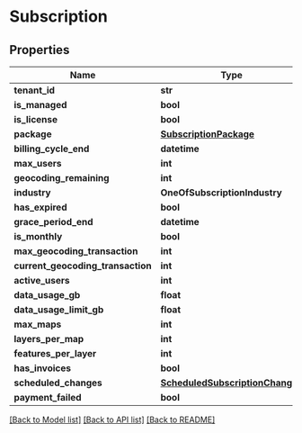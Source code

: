 # Subscription

## Properties
Name | Type | Description | Notes
------------ | ------------- | ------------- | -------------
**tenant_id** | **str** |  | [optional] 
**is_managed** | **bool** |  | [optional] 
**is_license** | **bool** |  | [optional] 
**package** | [**SubscriptionPackage**](SubscriptionPackage.md) |  | [optional] 
**billing_cycle_end** | **datetime** |  | [optional] 
**max_users** | **int** |  | [optional] 
**geocoding_remaining** | **int** |  | [optional] 
**industry** | **OneOfSubscriptionIndustry** |  | [optional] 
**has_expired** | **bool** |  | [optional] 
**grace_period_end** | **datetime** |  | [optional] 
**is_monthly** | **bool** |  | [optional] 
**max_geocoding_transaction** | **int** |  | [optional] 
**current_geocoding_transaction** | **int** |  | [optional] 
**active_users** | **int** |  | [optional] 
**data_usage_gb** | **float** |  | [optional] 
**data_usage_limit_gb** | **float** |  | [optional] 
**max_maps** | **int** |  | [optional] 
**layers_per_map** | **int** |  | [optional] 
**features_per_layer** | **int** |  | [optional] 
**has_invoices** | **bool** |  | [optional] 
**scheduled_changes** | [**ScheduledSubscriptionChanges**](ScheduledSubscriptionChanges.md) |  | [optional] 
**payment_failed** | **bool** |  | [optional] 

[[Back to Model list]](../README.md#documentation-for-models) [[Back to API list]](../README.md#documentation-for-api-endpoints) [[Back to README]](../README.md)

